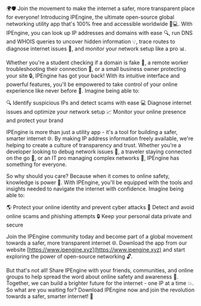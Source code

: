 🌍🛡️ Join the movement to make the internet a safer, more transparent place for everyone! Introducing IPEngine, the ultimate open-source global networking utility app that's 100% free and accessible worldwide 📲💻. With IPEngine, you can look up IP addresses and domains with ease 🔍, run DNS and WHOIS queries to uncover hidden information 💡, trace routes to diagnose internet issues 🚀, and monitor your network setup like a pro 📊.

Whether you're a student checking if a domain is fake 👀, a remote worker troubleshooting their connection 🏢, or a small business owner protecting your site 🔒, IPEngine has got your back! With its intuitive interface and powerful features, you'll be empowered to take control of your online experience like never before 💪. Imagine being able to:

🔍 Identify suspicious IPs and detect scams with ease
💻 Diagnose internet issues and optimize your network setup
📈 Monitor your online presence and protect your brand

IPEngine is more than just a utility app - it's a tool for building a safer, smarter internet 🌐. By making IP address information freely available, we're helping to create a culture of transparency and trust. Whether you're a developer looking to debug network issues 🔧, a traveler staying connected on the go 📱, or an IT pro managing complex networks 🏢, IPEngine has something for everyone.

So why should you care? Because when it comes to online safety, knowledge is power 💪. With IPEngine, you'll be equipped with the tools and insights needed to navigate the internet with confidence. Imagine being able to:

🌎 Protect your online identity and prevent cyber attacks
💸 Detect and avoid online scams and phishing attempts
🔒 Keep your personal data private and secure

Join the IPEngine community today and become part of a global movement towards a safer, more transparent internet 🌐. Download the app from our website [https://www.ipengine.xyz](https://www.ipengine.xyz) and start exploring the power of open-source networking 🔓.

But that's not all! Share IPEngine with your friends, communities, and online groups to help spread the word about online safety and awareness 📣. Together, we can build a brighter future for the internet - one IP at a time 💥. So what are you waiting for? Download IPEngine now and join the revolution towards a safer, smarter internet! 🔔